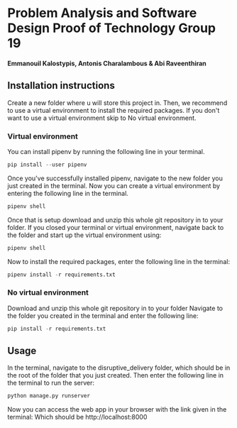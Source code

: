 # Problem Analysis and Software Design Proof of Technology Group 19
#### Emmanouil Kalostypis, Antonis Charalambous & Abi Raveenthiran

## Installation instructions
Create a new folder where u will store this project in.
Then, we recommend to use a virtual environment to install the required packages.
If you don't want to use a virtual environment skip to No virtual environment.

### Virtual environment
You can install pipenv by running the following line in your terminal.
```python
pip install --user pipenv
```
Once you've successfully installed pipenv, navigate to the new folder you just created in the terminal.
Now you can create a virtual environment by entering the following line in the terminal.
```python
pipenv shell
```
Once that is setup download and unzip this whole git repository in to your folder.
If you closed your terminal or virtual environment, navigate back to the folder and start up the virtual environment using:
```python
pipenv shell
```

Now to install the required packages, enter the following line in the terminal:
```python
pipenv install -r requirements.txt
```

### No virtual environment
Download and unzip this whole git repository in to your folder
Navigate to the folder you created in the terminal and enter the following line:
```python
pip install -r requirements.txt
```

## Usage
In the terminal, navigate to the disruptive_delivery folder, which should be in the root of the folder that you just created.
Then enter the following line in the terminal to run the server:
```python
python manage.py runserver
```

Now you can access the web app in your browser with the link given in the terminal:
Which should be http://localhost:8000
